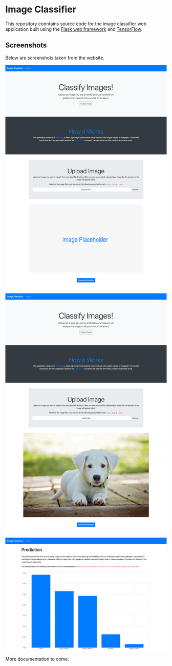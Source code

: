 # Image Classifier

This repository conntains source code for the image classifier web application built using the [Flask web framework](https://www.palletsprojects.com/p/flask/) and [TensorFlow](https://www.tensorflow.org). 

## Screenshots

Below are screenshots taken from the website. 

![ScreenShot](/screenshots/default_home.png)

![ScreenShot](/screenshots/image_upload.png)

![ScreenShot](/screenshots/prediction.png)

More documentation to come.
